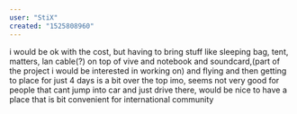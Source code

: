 ```yaml
---
user: "StiX"
created: "1525808960"
---
```


i would be ok with the cost, but having to bring stuff like sleeping bag, tent, matters, lan cable(?) on top of vive and notebook and soundcard,(part of the project i would be interested in working on) and flying and then getting to place for just 4 days is a bit over the top imo, seems not very good for people that cant jump into car and just drive there, would be nice to have a place that is bit convenient for international community 
